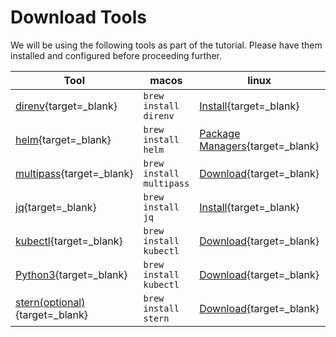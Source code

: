 # Download Tools

We will be using the following tools as part of the tutorial. Please have them installed and configured before proceeding further.

| Tool      | macos                          | linux | windows|
| ----------- | ----------- |  ----------- | ----------- |
|[direnv](https://direnv.net){target=_blank}| `brew install direnv`|[Install](https://direnv.net){target=_blank}| N.A
|[helm](https://helm.sh){target=_blank}| `brew install helm`|[Package Managers](https://helm.sh/docs/intro/install/){target=_blank}| `choco install kubernetes-helm`
|[multipass](https://multipass.run/){target=_blank}|`brew install multipass`|[Download](https://multipass.run/){target=_blank}|[Download](https://multipass.run/){target=_blank}
|[jq](https://stedolan.github.io/jq/){target=_blank}|`brew install jq`|[Install](https://github.com/mikefarah/yq#linux-via-snap){target=_blank}|`choco install yq`
|[kubectl](https://kubectl.docs.kubernetes.io){target=_blank}|`brew install kubectl`|[Download](https://kubectl.docs.kubernetes.io/installation/kubectl/binaries/){target=_blank}|`choco install kubernetes-cli`
|[Python3](https://www.python.org/){target=_blank}|`brew install kubectl`|[Download](https://www.python.org/downloads/macos/){target=_blank}|[Download](https://www.python.org/downloads/windows/){target=_blank}
|[stern(optional)](https://github.com/wercker/stern){target=_blank}|`brew install stern`|[Download](https://github.com/wercker/stern/releases/download/1.11.0/stern_linux_amd64){target=_blank}|[Download](https://github.com/wercker/stern/releases/download/1.11.0/stern_windows_amd64.exe){target=_blank}

